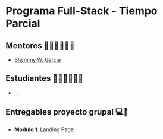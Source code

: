 # Programa Full-Stack - Tiempo Parcial

## Mentores 👩🏻‍🏫👨🏼‍🏫

- [Shymmy W. Garcia](profiles/mentor-principal.md)

## Estudiantes 👩🏻‍💻🧑🏼‍💻

- ...

## Entregables proyecto grupal 💻🤝

- **Modulo 1**: Landing Page
